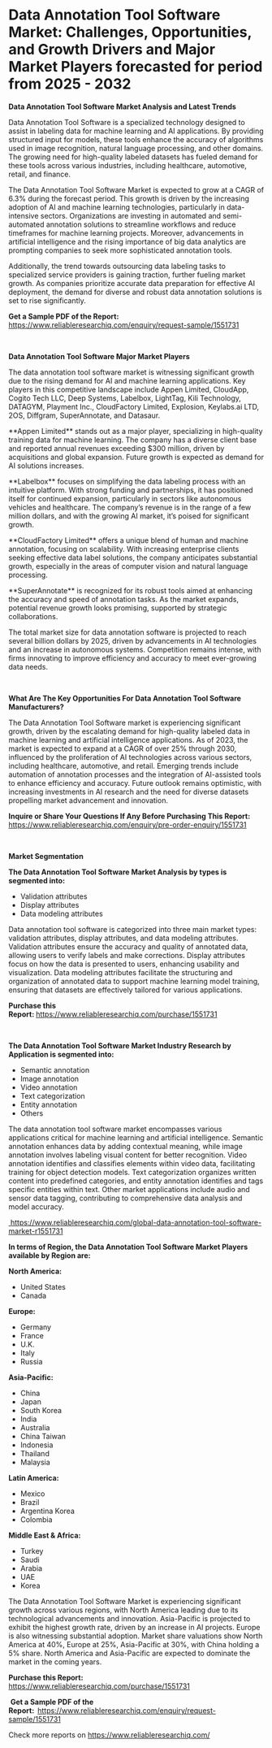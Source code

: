 <p><h1>Data Annotation Tool Software Market: Challenges, Opportunities, and Growth Drivers and Major Market Players forecasted for period from 2025 - 2032</h1></p><p><strong>Data Annotation Tool Software Market Analysis and Latest Trends</strong></p>
<p><p>Data Annotation Tool Software is a specialized technology designed to assist in labeling data for machine learning and AI applications. By providing structured input for models, these tools enhance the accuracy of algorithms used in image recognition, natural language processing, and other domains. The growing need for high-quality labeled datasets has fueled demand for these tools across various industries, including healthcare, automotive, retail, and finance.</p><p>The Data Annotation Tool Software Market is expected to grow at a CAGR of 6.3% during the forecast period. This growth is driven by the increasing adoption of AI and machine learning technologies, particularly in data-intensive sectors. Organizations are investing in automated and semi-automated annotation solutions to streamline workflows and reduce timeframes for machine learning projects. Moreover, advancements in artificial intelligence and the rising importance of big data analytics are prompting companies to seek more sophisticated annotation tools. </p><p>Additionally, the trend towards outsourcing data labeling tasks to specialized service providers is gaining traction, further fueling market growth. As companies prioritize accurate data preparation for effective AI deployment, the demand for diverse and robust data annotation solutions is set to rise significantly.</p></p>
<p><strong>Get a Sample PDF of the Report:&nbsp;</strong> <a href="https://www.reliableresearchiq.com/enquiry/request-sample/1551731?utm_campaign=3385&utm_medium=2&utm_source=Github&utm_content=ia&utm_term=11032025&utm_id=data-annotation-tool-software">https://www.reliableresearchiq.com/enquiry/request-sample/1551731</a></p>
<p>&nbsp;</p>
<p><strong>Data Annotation Tool Software Major Market Players</strong></p>
<p><p>The data annotation tool software market is witnessing significant growth due to the rising demand for AI and machine learning applications. Key players in this competitive landscape include Appen Limited, CloudApp, Cogito Tech LLC, Deep Systems, Labelbox, LightTag, Kili Technology, DATAGYM, Playment Inc., CloudFactory Limited, Explosion, Keylabs.ai LTD, 2OS, Diffgram, SuperAnnotate, and Datasaur.</p><p>**Appen Limited** stands out as a major player, specializing in high-quality training data for machine learning. The company has a diverse client base and reported annual revenues exceeding $300 million, driven by acquisitions and global expansion. Future growth is expected as demand for AI solutions increases.</p><p>**Labelbox** focuses on simplifying the data labeling process with an intuitive platform. With strong funding and partnerships, it has positioned itself for continued expansion, particularly in sectors like autonomous vehicles and healthcare. The company’s revenue is in the range of a few million dollars, and with the growing AI market, it’s poised for significant growth.</p><p>**CloudFactory Limited** offers a unique blend of human and machine annotation, focusing on scalability. With increasing enterprise clients seeking effective data label solutions, the company anticipates substantial growth, especially in the areas of computer vision and natural language processing.</p><p>**SuperAnnotate** is recognized for its robust tools aimed at enhancing the accuracy and speed of annotation tasks. As the market expands, potential revenue growth looks promising, supported by strategic collaborations.</p><p>The total market size for data annotation software is projected to reach several billion dollars by 2025, driven by advancements in AI technologies and an increase in autonomous systems. Competition remains intense, with firms innovating to improve efficiency and accuracy to meet ever-growing data needs.</p></p>
<p>&nbsp;</p>
<p><strong>What Are The Key Opportunities For Data Annotation Tool Software Manufacturers?</strong></p>
<p><p>The Data Annotation Tool Software market is experiencing significant growth, driven by the escalating demand for high-quality labeled data in machine learning and artificial intelligence applications. As of 2023, the market is expected to expand at a CAGR of over 25% through 2030, influenced by the proliferation of AI technologies across various sectors, including healthcare, automotive, and retail. Emerging trends include automation of annotation processes and the integration of AI-assisted tools to enhance efficiency and accuracy. Future outlook remains optimistic, with increasing investments in AI research and the need for diverse datasets propelling market advancement and innovation.</p></p>
<p><strong>Inquire or Share Your Questions If Any Before Purchasing This Report:</strong> <a href="https://www.reliableresearchiq.com/enquiry/pre-order-enquiry/1551731?utm_campaign=3385&utm_medium=2&utm_source=Github&utm_content=ia&utm_term=11032025&utm_id=data-annotation-tool-software">https://www.reliableresearchiq.com/enquiry/pre-order-enquiry/1551731</a></p>
<p>&nbsp;</p>
<p><strong>Market Segmentation</strong></p>
<p><strong>The Data Annotation Tool Software Market Analysis by types is segmented into:</strong></p>
<p><ul><li>Validation attributes</li><li>Display attributes</li><li>Data modeling attributes</li></ul></p>
<p><p>Data annotation tool software is categorized into three main market types: validation attributes, display attributes, and data modeling attributes. Validation attributes ensure the accuracy and quality of annotated data, allowing users to verify labels and make corrections. Display attributes focus on how the data is presented to users, enhancing usability and visualization. Data modeling attributes facilitate the structuring and organization of annotated data to support machine learning model training, ensuring that datasets are effectively tailored for various applications.</p></p>
<p><strong>Purchase this Report:&nbsp;</strong><a href="https://www.reliableresearchiq.com/purchase/1551731?utm_campaign=3385&utm_medium=2&utm_source=Github&utm_content=ia&utm_term=11032025&utm_id=data-annotation-tool-software">https://www.reliableresearchiq.com/purchase/1551731</a></p>
<p>&nbsp;</p>
<p><strong>The Data Annotation Tool Software Market Industry Research by Application is segmented into:</strong></p>
<p><ul><li>Semantic annotation</li><li>Image annotation</li><li>Video annotation</li><li>Text categorization</li><li>Entity annotation</li><li>Others</li></ul></p>
<p><p>The data annotation tool software market encompasses various applications critical for machine learning and artificial intelligence. Semantic annotation enhances data by adding contextual meaning, while image annotation involves labeling visual content for better recognition. Video annotation identifies and classifies elements within video data, facilitating training for object detection models. Text categorization organizes written content into predefined categories, and entity annotation identifies and tags specific entities within text. Other market applications include audio and sensor data tagging, contributing to comprehensive data analysis and model accuracy.</p></p>
<p><a href="https://www.reliableresearchiq.com/global-data-annotation-tool-software-market-r1551731?utm_campaign=3385&utm_medium=2&utm_source=Github&utm_content=ia&utm_term=11032025&utm_id=data-annotation-tool-software">&nbsp;https://www.reliableresearchiq.com/global-data-annotation-tool-software-market-r1551731</a></p>
<p><strong>In terms of Region, the Data Annotation Tool Software Market Players available by Region are:</strong></p>
<p>
    <p> <strong> North America: </strong>
        <ul>
            <li>United States</li>
            <li>Canada</li>
        </ul>
        </p> 
    <p> <strong> Europe: </strong>
        <ul>
            <li>Germany</li>
            <li>France</li>
            <li>U.K.</li>
            <li>Italy</li>
            <li>Russia</li>
        </ul>
        </p> 
    <p> <strong> Asia-Pacific: </strong>
        <ul>
            <li>China</li>
            <li>Japan</li>
            <li>South Korea</li>
            <li>India</li>
            <li>Australia</li>
            <li>China Taiwan</li>
            <li>Indonesia</li>
            <li>Thailand</li>
            <li>Malaysia</li>
        </ul>
        </p> 
    <p> <strong> Latin America: </strong>
        <ul>
            <li>Mexico</li>
            <li>Brazil</li>
            <li>Argentina Korea</li>
            <li>Colombia</li>
        </ul>
        </p> 
    <p> <strong> Middle East & Africa: </strong>
        <ul>
            <li>Turkey</li>
            <li>Saudi</li>
            <li>Arabia</li>
            <li>UAE</li>
            <li>Korea</li>
        </ul>
    </p>
    </p>
<p><p>The Data Annotation Tool Software Market is experiencing significant growth across various regions, with North America leading due to its technological advancements and innovation. Asia-Pacific is projected to exhibit the highest growth rate, driven by an increase in AI projects. Europe is also witnessing substantial adoption. Market share valuations show North America at 40%, Europe at 25%, Asia-Pacific at 30%, with China holding a 5% share. North America and Asia-Pacific are expected to dominate the market in the coming years.</p></p>
<p><strong>Purchase this Report: </strong><a href="https://www.reliableresearchiq.com/purchase/1551731?utm_campaign=3385&utm_medium=2&utm_source=Github&utm_content=ia&utm_term=11032025&utm_id=data-annotation-tool-software">https://www.reliableresearchiq.com/purchase/1551731</a></p>
<p>&nbsp;<strong>Get a Sample PDF of the Report:&nbsp;&nbsp;</strong><a href="https://www.reliableresearchiq.com/enquiry/request-sample/1551731?utm_campaign=3385&utm_medium=2&utm_source=Github&utm_content=ia&utm_term=11032025&utm_id=data-annotation-tool-software">https://www.reliableresearchiq.com/enquiry/request-sample/1551731</a></p>
<p><strong></strong></p>
<p>Check more reports on <a href="https://www.reliableresearchiq.com/?utm_campaign=3385&utm_medium=2&utm_source=Github&utm_content=ia&utm_term=11032025&utm_id=data-annotation-tool-software">https://www.reliableresearchiq.com/</a></p>